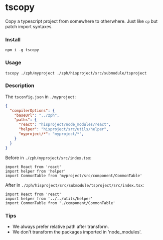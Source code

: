 # tscopy

Copy a typescript project from somewhere to otherwhere. Just like `cp` but patch import syntaxes.

### Install

`npm i -g tscopy`

### Usage

`tscopy ./zph/myproject ./zph/hisproject/src/submodule/tsproject`

### Description

The `tsconfig.json` in `./myproject`:

```json
{
  "compilerOptions": {
    "baseUrl": "../zph",
    "paths": {
      "react": "hisproject/node_modules/react",
      "helper": "hisproject/src/utils/helper",
      "myproject/*": "myproject/*",
    }
  }
}
```

Before in `./zph/myproject/src/index.tsx`:

```tsx
import React from 'react'
import helper from 'helper'
import CommonTable from 'myproject/src/component/CommonTable'
```

After in `./zph/hisproject/src/submodule/tsproject/src/index.tsx`:

```tsx
import React from 'react'
import helper from '../../utils/helper'
import CommonTable from './component/CommonTable'
```

### Tips

- We always prefer relative path after transform.
- We don't transform the packages imported in 'node_modules'.